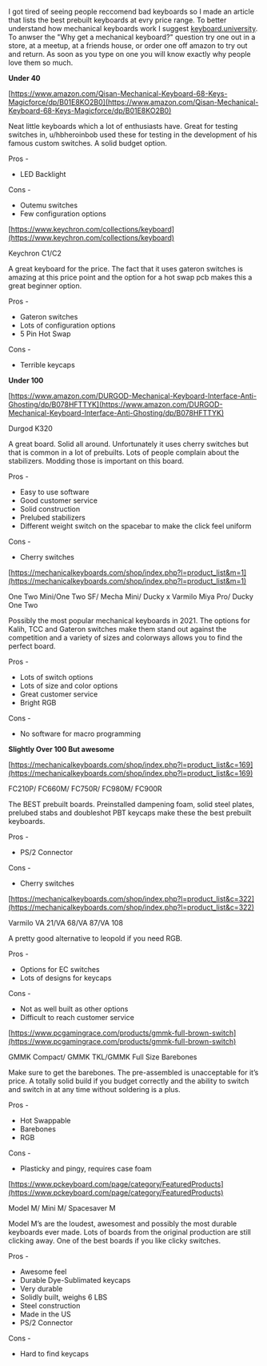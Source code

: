 I got tired of seeing people reccomend bad keyboards so I made an article that lists the best prebuilt keyboards at evry price range. To better understand how mechanical keyboards work I suggest [keyboard.university](keyboard.university). To anwser the "Why get a mechanical keyboard?" question try one out in a store, at a meetup, at a friends house, or order one off amazon to try out and return. As soon as you type on one you will know exactly why people love them so much. 

**Under 40**

[https://www.amazon.com/Qisan-Mechanical-Keyboard-68-Keys-Magicforce/dp/B01E8KO2B0](https://www.amazon.com/Qisan-Mechanical-Keyboard-68-Keys-Magicforce/dp/B01E8KO2B0)

Neat little keyboards which a lot of enthusiasts have. Great for testing switches in, u/hbheroinbob used these for testing in the development of his famous custom switches.  A solid budget option. 

Pros -



*   LED Backlight

Cons - 



*   Outemu switches
*   Few configuration options

[https://www.keychron.com/collections/keyboard](https://www.keychron.com/collections/keyboard)

Keychron C1/C2

A great keyboard for the price. The fact that it uses gateron switches is amazing at this price point and the option for a hot swap pcb makes this a great beginner option. 

Pros - 



*   Gateron switches
*   Lots of configuration options
*   5 Pin Hot Swap 

Cons -



*   Terrible keycaps

**Under 100**

[https://www.amazon.com/DURGOD-Mechanical-Keyboard-Interface-Anti-Ghosting/dp/B078HFTTYK](https://www.amazon.com/DURGOD-Mechanical-Keyboard-Interface-Anti-Ghosting/dp/B078HFTTYK) 

Durgod K320

A great board. Solid all around. Unfortunately it uses cherry switches but that is common in a lot of prebuilts. Lots of people complain about the stabilizers. Modding those is important on this board.

Pros -



*   Easy to use software
*   Good customer service
*   Solid construction
*   Prelubed stabilizers 
*   Different weight switch on the spacebar to make the click feel uniform

Cons -



*   Cherry switches 

[https://mechanicalkeyboards.com/shop/index.php?l=product_list&m=1](https://mechanicalkeyboards.com/shop/index.php?l=product_list&m=1) 

One Two Mini/One Two SF/ Mecha Mini/ Ducky x Varmilo Miya Pro/ Ducky One Two

Possibly the most popular mechanical keyboards in 2021. The options for Kalih, TCC and Gateron switches make them stand out against the competition and a variety of sizes and colorways allows you to find the perfect board.

Pros -



*   Lots of switch options
*   Lots of size and color options
*   Great customer service
*   Bright RGB

Cons -



*   No software for macro programming

**Slightly Over 100 But awesome**

[https://mechanicalkeyboards.com/shop/index.php?l=product_list&c=169](https://mechanicalkeyboards.com/shop/index.php?l=product_list&c=169) 

FC210P/ FC660M/ FC750R/ FC980M/ FC900R

The BEST prebuilt boards. Preinstalled dampening foam, solid steel plates, prelubed stabs and doubleshot PBT keycaps make these the best prebuilt keyboards. 

Pros -



*   PS/2 Connector

Cons - 



*   Cherry switches

[https://mechanicalkeyboards.com/shop/index.php?l=product_list&c=322](https://mechanicalkeyboards.com/shop/index.php?l=product_list&c=322) 

Varmilo VA 21/VA 68/VA 87/VA 108

A pretty good alternative to leopold if you need RGB. 

Pros -



*   Options for EC switches
*   Lots of designs for keycaps

Cons - 



*   Not as well built as other options
*   Difficult to reach customer service

[https://www.pcgamingrace.com/products/gmmk-full-brown-switch](https://www.pcgamingrace.com/products/gmmk-full-brown-switch) 

GMMK Compact/ GMMK TKL/GMMK Full Size Barebones

Make sure to get the barebones. The pre-assembled is unacceptable for it’s price. A totally solid build if you budget correctly and the ability to switch and switch in at any time without soldering is a plus. 

Pros -



*   Hot Swappable
*   Barebones
*   RGB

Cons - 



*   Plasticky and pingy, requires case foam

[https://www.pckeyboard.com/page/category/FeaturedProducts](https://www.pckeyboard.com/page/category/FeaturedProducts) 

Model M/ Mini M/ Spacesaver M

Model  M’s are the loudest, awesomest and possibly the most durable keyboards ever made. Lots of boards from the original production are still clicking away. One of the best boards if you like clicky switches.

Pros -



*   Awesome feel
*   Durable Dye-Sublimated keycaps
*   Very durable
*   Solidly built, weighs 6 LBS
*   Steel construction
*   Made in the US
*   PS/2 Connector

Cons - 



*   Hard to find keycaps 
